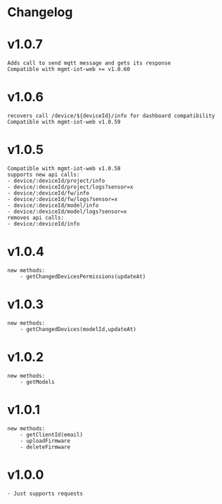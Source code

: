 # Changelog

# v1.0.7
	Adds call to send mqtt message and gets its response
	Compatible with mgmt-iot-web >= v1.0.60

# v1.0.6
	recovers call /device/${deviceId}/info for dashboard compatibility
	Compatible with mgmt-iot-web v1.0.59

# v1.0.5
	Compatible with mgmt-iot-web v1.0.58
	supports new api calls:
	- device/:deviceId/project/info
	- device/:deviceId/project/logs?sensor=x
	- device/:deviceId/fw/info
	- device/:deviceId/fw/logs?sensor=x
	- device/:deviceId/model/info
	- device/:deviceId/model/logs?sensor=x
	removes api calls:
	- device/:deviceId/info

# v1.0.4
	new methods:
		- getChangedDevicesPermissions(updateAt)

# v1.0.3
	new methods:
		- getChangedDevices(modelId,updateAt)

# v1.0.2
	new methods:
		- getModels

# v1.0.1
	new methods:
		- getClientId(email)
		- uploadFirmware
		- deleteFirmware

# v1.0.0
	- Just supports requests
